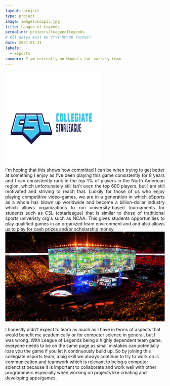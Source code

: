 ```yaml
---
layout: project
type: project
image: images/LoLpic.jpg
title: League of Legends 
permalink: projects/leagueoflegends
# All dates must be YYYY-MM-DD format!
date: 2021-01-21
labels:
  - Esports
summary: I am currently on Manoa's LoL varsity team
---
```


<div >
  <img class="ui small image" src="../images/cslpic.jpg">
</div>
<div align="justify">
I'm hoping that this shows how committed I can be when trying to get better at something I enjoy as I've been playing this game consistently for 8 years and I can consistently rank in the top 1% of players in the North American region, which unfortunately still isn't even the top 600 players, but I am still motivated and striving to reach that. Luckily for those of us who enjoy playing competitive video-games, we are in a generation in which eSports as a whole has blown up worldwide and become a billion-dollar industry which allows organizations to run university-based tournaments for students such as CSL (cstarleague) that is similar to those of traditional sports univeristy org's such as NCAA. This gives students opportunities to play qualified games in an organized team environment and and also allows us to play for cash prizes and/or scholarship money.
</div>
<div >
  <img class="ui massive image" src="../images/lolstadium.jpg">
</div>

I honestly didn't expect to learn as much as I have in terms of aspects that would benefit me academically or for computer science in general, but I was wrong. With League of Legends being a highly dependent team game, everyone needs to be on the same page as small mistakes can potentially lose you the game if you let it continuously build up. So by joining this collegiate esports team, a big skill we always continue to try to work on is communication and teamwork which is relevant to being a computer scienctist because it is important to collaborate and work well with other programmers especially when working on projects like creating and developing apps/games.





